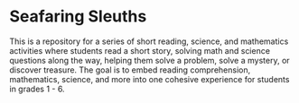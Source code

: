 # Seafaring Sleuths

This is a repository for a series of short reading, science, and mathematics activities where students read a short story, solving math and science questions along the way, helping them solve a problem, solve a mystery, or discover treasure. The goal is to embed reading comprehension, mathematics, science, and more into one cohesive experience for students in grades 1 - 6.
